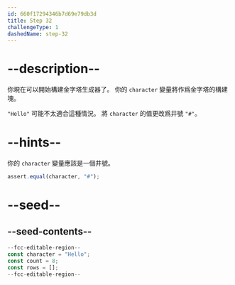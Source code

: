```yaml
---
id: 660f17294346b7d69e79db3d
title: Step 32
challengeType: 1
dashedName: step-32
---
```


# --description--

你現在可以開始構建金字塔生成器了。 你的 `character` 變量將作爲金字塔的構建塊。

`"Hello"` 可能不太適合這種情況。 將 `character` 的值更改爲井號 `"#"`。

# --hints--

你的 `character` 變量應該是一個井號。

```js
assert.equal(character, "#");
```

# --seed--

## --seed-contents--

```js
--fcc-editable-region--
const character = "Hello";
const count = 8;
const rows = [];
--fcc-editable-region--
```

